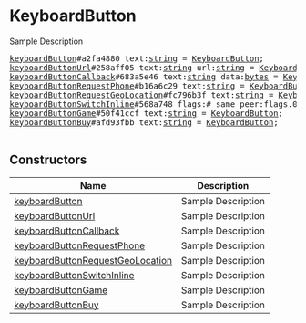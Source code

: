 # KeyboardButton

Sample Description

<pre>
<a href="../constructor/keyboardButton.md">keyboardButton</a>#a2fa4880 text:<a href="../type/string.md">string</a> = <a href="../type/KeyboardButton.md">KeyboardButton</a>;
<a href="../constructor/keyboardButtonUrl.md">keyboardButtonUrl</a>#258aff05 text:<a href="../type/string.md">string</a> url:<a href="../type/string.md">string</a> = <a href="../type/KeyboardButton.md">KeyboardButton</a>;
<a href="../constructor/keyboardButtonCallback.md">keyboardButtonCallback</a>#683a5e46 text:<a href="../type/string.md">string</a> data:<a href="../type/bytes.md">bytes</a> = <a href="../type/KeyboardButton.md">KeyboardButton</a>;
<a href="../constructor/keyboardButtonRequestPhone.md">keyboardButtonRequestPhone</a>#b16a6c29 text:<a href="../type/string.md">string</a> = <a href="../type/KeyboardButton.md">KeyboardButton</a>;
<a href="../constructor/keyboardButtonRequestGeoLocation.md">keyboardButtonRequestGeoLocation</a>#fc796b3f text:<a href="../type/string.md">string</a> = <a href="../type/KeyboardButton.md">KeyboardButton</a>;
<a href="../constructor/keyboardButtonSwitchInline.md">keyboardButtonSwitchInline</a>#568a748 flags:# same_peer:flags.0?<a href="../type/true.md">true</a> text:<a href="../type/string.md">string</a> query:<a href="../type/string.md">string</a> = <a href="../type/KeyboardButton.md">KeyboardButton</a>;
<a href="../constructor/keyboardButtonGame.md">keyboardButtonGame</a>#50f41ccf text:<a href="../type/string.md">string</a> = <a href="../type/KeyboardButton.md">KeyboardButton</a>;
<a href="../constructor/keyboardButtonBuy.md">keyboardButtonBuy</a>#afd93fbb text:<a href="../type/string.md">string</a> = <a href="../type/KeyboardButton.md">KeyboardButton</a>;

</pre>

## Constructors

| Name | Description |
|------|-------------|
| [keyboardButton](../constructor/keyboardButton.md) | Sample Description |
| [keyboardButtonUrl](../constructor/keyboardButtonUrl.md) | Sample Description |
| [keyboardButtonCallback](../constructor/keyboardButtonCallback.md) | Sample Description |
| [keyboardButtonRequestPhone](../constructor/keyboardButtonRequestPhone.md) | Sample Description |
| [keyboardButtonRequestGeoLocation](../constructor/keyboardButtonRequestGeoLocation.md) | Sample Description |
| [keyboardButtonSwitchInline](../constructor/keyboardButtonSwitchInline.md) | Sample Description |
| [keyboardButtonGame](../constructor/keyboardButtonGame.md) | Sample Description |
| [keyboardButtonBuy](../constructor/keyboardButtonBuy.md) | Sample Description |

